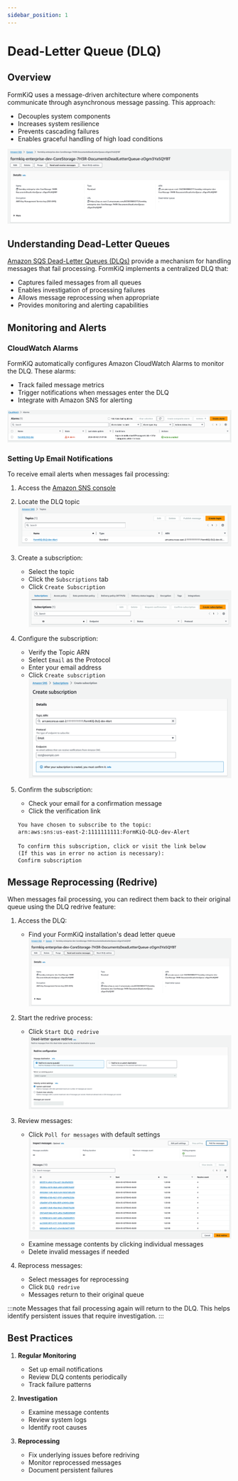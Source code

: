 ```yaml
---
sidebar_position: 1
---
```


# Dead-Letter Queue (DLQ)

## Overview

FormKiQ uses a message-driven architecture where components communicate through asynchronous message passing. This approach:
- Decouples system components
- Increases system resilience
- Prevents cascading failures
- Enables graceful handling of high load conditions

![SQS Dead Letter Queue](./img/dlq-dead-letter-queue.png)

## Understanding Dead-Letter Queues

[Amazon SQS Dead-Letter Queues (DLQs)](https://docs.aws.amazon.com/AWSSimpleQueueService/latest/SQSDeveloperGuide/sqs-dead-letter-queues.html) provide a mechanism for handling messages that fail processing. FormKiQ implements a centralized DLQ that:
- Captures failed messages from all queues
- Enables investigation of processing failures
- Allows message reprocessing when appropriate
- Provides monitoring and alerting capabilities

## Monitoring and Alerts

### CloudWatch Alarms
FormKiQ automatically configures Amazon CloudWatch Alarms to monitor the DLQ. These alarms:
- Track failed message metrics
- Trigger notifications when messages enter the DLQ
- Integrate with Amazon SNS for alerting

![CloudWatch DLQ Alert](./img/dlq-alerts.png)

### Setting Up Email Notifications

To receive email alerts when messages fail processing:

1. Access the [Amazon SNS console](https://console.aws.amazon.com/sns/v3/home)
2. Locate the DLQ topic
   ![SNS DLQ Topic](./img/dlq-sns-topic.png)

3. Create a subscription:
   - Select the topic
   - Click the `Subscriptions` tab
   - Click `Create Subscription`
   ![SNS DLQ Topic](./img/dlq-sns-subscribe-list.png)

4. Configure the subscription:
   - Verify the Topic ARN
   - Select `Email` as the Protocol
   - Enter your email address
   - Click `Create subscription`
   ![SNS DLQ Topic](./img/dlq-sns-subscribe.png)

5. Confirm the subscription:
   - Check your email for a confirmation message
   - Click the verification link
   ```
   You have chosen to subscribe to the topic:
   arn:aws:sns:us-east-2:1111111111:FormKiQ-DLQ-dev-Alert

   To confirm this subscription, click or visit the link below 
   (If this was in error no action is necessary):
   Confirm subscription
   ```

## Message Reprocessing (Redrive)

When messages fail processing, you can redirect them back to their original queue using the DLQ redrive feature:

1. Access the DLQ:
   - Find your FormKiQ installation's dead letter queue
   ![SQS Dead Letter Queue](./img/dlq-dead-letter-queue.png)

2. Start the redrive process:
   - Click `Start DLQ redrive`
   ![CloudWatch DLQ Alert](./img/dlq-redrive.png)

3. Review messages:
   - Click `Poll for messages` with default settings
   ![CloudWatch DLQ Alert](./img/dlq-redrive-message-poll.png)
   - Examine message contents by clicking individual messages
   - Delete invalid messages if needed

4. Reprocess messages:
   - Select messages for reprocessing
   - Click `DLQ redrive`
   - Messages return to their original queue

:::note
Messages that fail processing again will return to the DLQ. This helps identify persistent issues that require investigation.
:::

## Best Practices

1. **Regular Monitoring**
   - Set up email notifications
   - Review DLQ contents periodically
   - Track failure patterns

2. **Investigation**
   - Examine message contents
   - Review system logs
   - Identify root causes

3. **Reprocessing**
   - Fix underlying issues before redriving
   - Monitor reprocessed messages
   - Document persistent failures